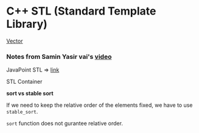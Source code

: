 # C++ STL (Standard Template Library)

[Vector](./vector.md)

### Notes from Samin Yasir vai's [video](https://www.youtube.com/watch?v=U4n2vgXMEyw)

JavaPoint STL => [link](https://javatpoint.com/cpp-stl-components) 

STL Container 

**sort vs stable sort**

If we need to keep the relative order of the elements fixed, we have to use `stable_sort`.

`sort` function does not gurantee relative order. 
